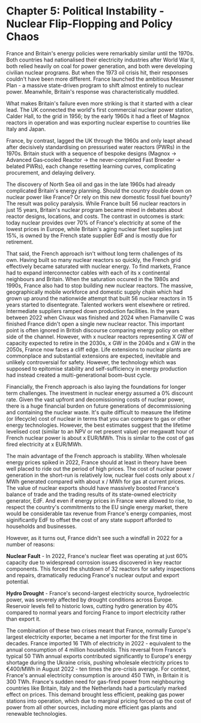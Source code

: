 # Chapter 5: Political Instability - Nuclear Flip-Flopping and Policy Chaos

France and Britain's energy policies were remarkably similar until the 1970s. Both countries had nationalised their electricity industries after World War II, both relied heavily on coal for power generation, and both were developing civilian nuclear programs. But when the 1973 oil crisis hit, their responses couldn't have been more different. France launched the ambitious Messmer Plan - a massive state-driven program to shift almost entirely to nuclear power. Meanwhile, Britain's response was characteristically muddled.

What makes Britain's failure even more striking is that it started with a clear lead. The UK connected the world's first commercial nuclear power station, Calder Hall, to the grid in 1956; by the early 1960s it had a fleet of Magnox reactors in operation and was exporting nuclear expertise to countries like Italy and Japan.

France, by contrast, lagged the UK through the 1960s and only leapt ahead after decisively standardising on pressurised water reactors (PWRs) in the 1970s. Britain stuck with a sequence of bespoke designs (Magnox → Advanced Gas‑cooled Reactor → the never‑completed Fast Breeder → belated PWRs), each change resetting learning curves, complicating procurement, and delaying delivery.

The discovery of North Sea oil and gas in the late 1960s had already complicated Britain's energy planning. Should the country double down on nuclear power like France? Or rely on this new domestic fossil fuel bounty? The result was policy paralysis. While France built 56 nuclear reactors in just 15 years, Britain's nuclear program became mired in debates about reactor designs, locations, and costs. The contrast in outcomes is stark: today nuclear provides over 70% of France's electricity at some of the lowest prices in Europe, while Britain's aging nuclear fleet supplies just 15%, is owned by the French state supplier EdF and is mostly due for retirement.

That said, the French approach isn't without long term challenges of its own. Having built so many nuclear reactors so quickly, the French grid effectively became saturated with nuclear energy. To find markets, France had to expand interconnector cables with each of its x continental neighbours and Britain. When the saturation occured in the 1980s and 1990s, France also had to stop building new nuclear reactors. The massive, geographically mobile workforce and domestic supply chain which had grown up around the nationwide attempt that built 56 nuclear reactors in 15 years started to disentegrate. Talented workers went elsewhere or retired. Intermediate suppliers ramped down production facilities. In the years between 2022 when Civaux was finished and 2024 when Flamanville C was finished France didn't open a single new nuclear reactor. This important point is often ignored in British discourse comparing energy policy on either side of the channel. However, with x nuclear reactors representing X GW of capacity expected to retire in the 2030s, x GW in the 2040s and x GW in the 2050s, France now faces a cliff edge. Life extensions to nuclear plants are commonplace and substantial extensions are expected, inevitable and unlikely controversial for safety. However, the technology which was supposed to epitomise stability and self-sufficiency in energy production had instead created a multi-generational boom-bust cycle.

Financially, the French approach is also laying the foundations for longer term challenges. The investment in nuclear energy assumed a 0% discount rate. Given the vast upfront and decomissioning costs of nuclear power, there is a huge financial burden on future generations of decommissioning and containing the nuclear waste. It's quite difficult to measure the lifetime (or lifecycle) cost of nuclear in terms that you can compare to gas or other energy technologies. However, the best estimates suggest that the lifetime levelised cost (similar to an NPV or net present value) per megawatt hour of French nuclear power is about x EUR/MWh. This is similar to the cost of gas fired electricity at x EUR/MWh. 

The main advantage of the French approach is stability. When wholesale energy prices spiked in 2022, France should at least in theory have been well placed to ride out the period of high prices. The cost of nuclear power generation in the short-run is relatively low, nuclear fuel costs only about x / MWh generated compared with about x / MWh for gas at current prices. The value of nuclear exports should have massively boosted France's balance of trade and the trading results of its state-owned electricity generator, EdF. And even if energy prices in France were allowed to rise, to respect the country's commitments to the EU single energy market, there would be considerable tax revenue from France's energy companies, most siginificantly EdF to offset the cost of any state support afforded to households and businesses. 

However, as it turns out, France didn't see such a windfall in 2022 for a number of reasons:

**Nuclear Fault** - In 2022, France's nuclear fleet was operating at just 60% capacity due to widespread corrosion issues discovered in key reactor components. This forced the shutdown of 32 reactors for safety inspections and repairs, dramatically reducing France's nuclear output and export potential.

**Hydro Drought** - France's second-largest electricity source, hydroelectric power, was severely affected by drought conditions across Europe. Reservoir levels fell to historic lows, cutting hydro generation by 40% compared to normal years and forcing France to import electricity rather than export it. 

The combination of these two crises meant that France, normally Europe's largest electricity exporter, became a net importer for the first time in decades. France imported 16 TWh of electricity in 2022 - equivalent to the annual consumption of 4 million households. This reversal from France's typical 50 TWh annual exports contributed significantly to Europe's energy shortage during the Ukraine crisis, pushing wholesale electricity prices to €400/MWh in August 2022 - ten times the pre-crisis average. For context, France's annual electricity consumption is around 450 TWh, in Britain it is 300 TWh. France's sudden need for gas-fired power from neighbouring countries like Britain, Italy and the Netherlands had a particularly marked effect on prices. This demand brought less efficient, peaking gas power stations into operation, which due to marginal pricing forced up the cost of power from all other sources, including more efficient gas plants and renewable technologies.